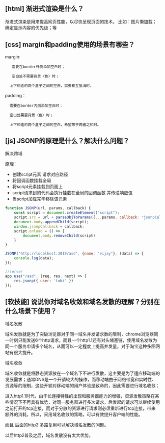 ## [html] 渐进式渲染是什么？

  渐进式渲染是用来提高网页性能，以尽快呈现页面的技术。
  比如：图片懒加载；确定显示内容的优先级；等

## [css] margin和padding使用的场景有哪些？

  margin:

       需要在border外侧添加空白时；

       空白处不需要背景（色）时；

      上下相连的两个盒子之间的空白，需要相互抵消时。

  padding：

      需要在border内测添加空白时；

      空白处需要背景（色）时；

      上下相连的两个盒子之间的空白，希望等于两者之和时。

## [js] JSONP的原理是什么？解决什么问题？

  解决跨域

  原理：

  * 创建script元素 请求对应路径
  * 将回调函数挂载全局
  * 将script元素挂载到页面上
  * script请求到的代码会执行挂载在全局的回调函数 并传递响应值
  * 当script加载完毕移除该元素
```javascript
function JSONP(url, params, callback) {
    const script = document.createElement("script");
    script.src = url + parseObjToParams({...params, callback: "jsonpCallback"});
    document.body.appendChild(script);
    window.jsonpCallback = callback;
    script.onload = () => {
        document.body.removeChild(script)
    }
}

JSONP("http://localhost:3019/asd", {name: "vijay"}, (data) => {
    console.log(data);
});

//server
app.use("/asd", (req, res, next) => {
    res.jsonp({ user: 'tobi' })
});
```
## [软技能] 说说你对域名收敛和域名发散的理解？分别在什么场景下使用？

  域名发散

  域名发散就是为了突破浏览器对于同一域名并发请求数的限制，chrome浏览器同一时刻只能发送6个http请求，而且一个http1.1还有对头堵塞链，使用域名发散为同一个服务申请多个域名，从而可以一定程度上提高并发量。对于淘宝这种多图网站有很大提升。

  域名收敛

  域名收敛就是将静态资源放在一个域名下不进行发散，这主要是为了适应移动端的发展需求；通常DNS是一个开销较大的操作，而移动端由于网络带宽和实时性、资源等的限制，这些开销对移动端的用户体验是致命的，因此需要进行域名收敛；

  进入http1.1时代，由于长连接特性的出现和服务器能力的增强，资源发散策略在某些情况下不再具有优势，对同一服务器进行多次请求，后发起的请求可以继续使用之前打开的tcp连接，而对于分散的资源进行请求则必须重新进行tcp连接，带来额外的消耗，所以，采用域名收敛的策略，可以有效提升客户端的性能。

  而且 后面的http2 多路复用可以解决域名发散的问题。

  以后http2普及之后，域名发散没有太大优势。
